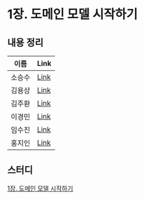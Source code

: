 # 1장. 도메인 모델 시작하기

## 내용 정리

|  이름   | Link  |
|:-----:|:------|
|  소승수  |  [Link](https://voidmelody.tistory.com/184)    |
|  김용상  |  [Link](https://sturdy-rainstorm-a1c.notion.site/DDD-1-4307fe8baf27472ebe80f3ac7aa8ec39?pvs=4)     | 
|  김주환  |  [Link](https://velog.io/@happyjamy/DDD-1%EC%9E%A5-%EB%8F%84%EB%A9%94%EC%9D%B8-%EB%AA%A8%EB%8D%B8-%EC%8B%9C%EC%9E%91%ED%95%98%EA%B8%B0)     |
|  이경민  |  [Link](https://velog.io/@tidavid1/DDD-START-1%EC%9E%A5-%EB%8F%84%EB%A9%94%EC%9D%B8-%EB%AA%A8%EB%8D%B8-%EC%8B%9C%EC%9E%91%ED%95%98%EA%B8%B0)     |
|  임수진  |  [Link](https://blog.naver.com/sjlim1999/223273492386)     |
|  홍지인  |  [Link](https://velog.io/@andy230/%EB%8F%84%EB%A9%94%EC%9D%B8-%EB%AA%A8%EB%8D%B8-%EC%8B%9C%EC%9E%91%ED%95%98%EA%B8%B0)     |

## 스터디
[1장. 도메인 모델 시작하기](https://github.com/R-DDD-STUDY/book-ddd-start/issues/1)
